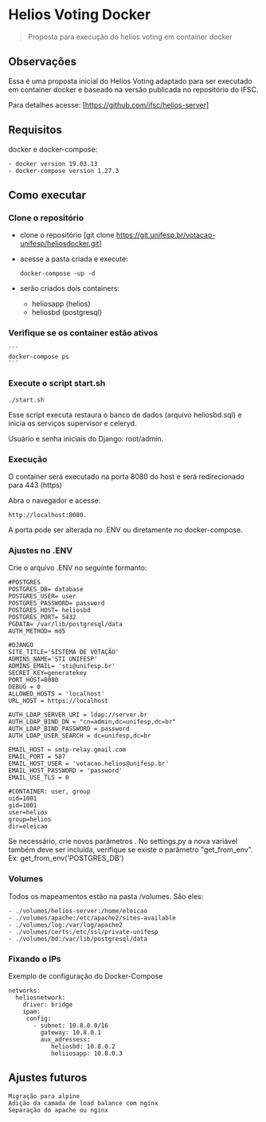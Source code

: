# Helios Voting Docker

> Proposta para execução do helios voting em container docker

## Observações

Essa é uma proposta inicial do Helios Voting adaptado para ser executado em container docker e baseado na versão publicada no repositório do IFSC.

Para detalhes acesse: [https://github.com/ifsc/helios-server]

## Requisitos

docker e docker-compose:

    - docker version 19.03.13
    - docker-compose version 1.27.3

## Como executar

### Clone o repositório

- clone o repositório [git clone https://git.unifesp.br/votacao-unifesp/heliosdocker.git]

- acesse a pasta criada e execute:

    ```
    docker-compose -up -d
    ```

- serão criados dois containers:
    - heliosapp (helios)
    - heliosbd (postgresql)


### Verifique se os container estão ativos

    ```
    docker-compose ps
    ```

### Execute o script start.sh

```
./start.sh
```

Esse script executa restaura o banco de dados (arquivo heliosbd.sql) e inicia os serviços supervisor e celeryd.

Usuário e senha iniciais do Django: root/admin. 


### Execução

O container será executado na porta 8080 do host e será redirecionado para 443 (https)

Abra o navegador e acesse:
```
http://localhost:8080.
```
A porta pode ser alterada no .ENV ou diretamente no docker-compose.


### Ajustes no .ENV

Crie o arquivo .ENV no seguinte formanto:
```
#POSTGRES
POSTGRES_DB= database
POSTGRES_USER= user
POSTGRES_PASSWORD= password
POSTGRES_HOST= heliosbd
POSTGRES_PORT= 5432
PGDATA= /var/lib/postgresql/data
AUTH_METHOD= md5

#DJANGO
SITE_TITLE='SISTEMA DE VOTAÇÃO'
ADMINS_NAME='STI UNIFESP'
ADMINS_EMAIL= 'sti@unifesp.br'
SECRET_KEY=generatekey
PORT_HOST=8080
DEBUG = 0
ALLOWED_HOSTS = 'localhost'
URL_HOST = https://localhost

AUTH_LDAP_SERVER_URI = ldap://server.br
AUTH_LDAP_BIND_DN = "cn=admin,dc=unifesp,dc=br"
AUTH_LDAP_BIND_PASSWORD = password
AUTH_LDAP_USER_SEARCH = dc=unifesp,dc=br

EMAIL_HOST = smtp-relay.gmail.com
EMAIL_PORT = 587
EMAIL_HOST_USER = 'votacao.helios@unifesp.br'
EMAIL_HOST_PASSWORD = 'password'
EMAIL_USE_TLS = 0

#CONTAINER: user, group
uid=1001
gid=1001
user=helios
group=helios
dir=eleicao
```
Se necessário, crie novos parâmetros
.
No settings.py a nova variável também deve ser incluída, verifique se existe o parâmetro "get_from_env".
Ex: get_from_env('POSTGRES_DB')


### Volumes

Todos os mapeamentos estão na pasta /volumes.  São eles:

    - ./volumes/helios-server:/home/eleicao
    - ./volumes/apache:/etc/apache2/sites-available
    - ./volumes/log:/var/log/apache2
    - ./volumes/certs:/etc/ssl/private-unifesp
    - ./volumes/bd:/var/lib/postgresql/data

### Fixando o IPs
Exemplo de configuração do Docker-Compose
```
networks:
  heliosnetwork:
    driver: bridge
    ipam:
     config:
       - subnet: 10.8.0.0/16
         gateway: 10.8.0.1
         aux_adressess:
            heliosbd: 10.8.0.2
            heliiosapp: 10.8.0.3
```

    
## Ajustes futuros
```
Migração para alpine
Adição da camada de load balance com nginx
Separação do apache ou nginx
```
